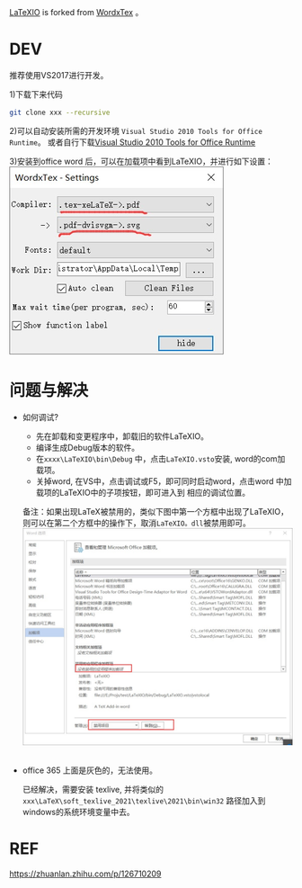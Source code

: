 [LaTeXIO](https://github.com/MutiYouth/LaTeXIO) is forked from [WordxTex](https://github.com/rylandev/WordxTex) 。 

# DEV
推荐使用VS2017进行开发。

1)下载下来代码
```bash
git clone xxx --recursive
```

2)可以自动安装所需的开发环境 `Visual Studio 2010 Tools for Office Runtime`。
或者自行下载[Visual Studio 2010 Tools for Office Runtime](https://link.zhihu.com/?target=https%3A//www.microsoft.com/en-us/download/details.aspx%3Fid%3D48217)

3)安装到office word 后，可以在加载项中看到LaTeXIO，并进行如下设置：
![](doc/asserts/setting.jpg)


# 问题与解决

* 如何调试?
  * 先在卸载和变更程序中，卸载旧的软件LaTeXIO。
  * 编译生成Debug版本的软件。
  * 在`xxxx\LaTeXIO\bin\Debug` 中，点击`LaTeXIO.vsto`安装, word的com加载项。
  * 关掉word, 在VS中，点击调试或F5，即可同时启动word，点击word 中加载项的LaTeXIO中的子项按钮，即可进入到
    相应的调试位置。
  
  备注：如果出现LaTeX被禁用的，类似下图中第一个方框中出现了LaTeXIO，则可以在第二个方框中的操作下，取消`LaTeXIO。dll`被禁用即可。
  ![](doc/asserts/was_forbaden_condiction.jpg)
  <br/> <br/>

* office 365 上面是灰色的，无法使用。 

  已经解决，需要安装 texlive, 并将类似的
  `xxx\LaTeX\soft_texlive_2021\texlive\2021\bin\win32` 路径加入到 windows的系统环境变量中去。



# REF
https://zhuanlan.zhihu.com/p/126710209